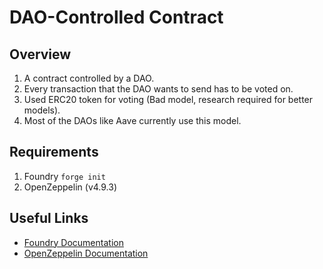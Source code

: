 # DAO-Controlled Contract

## Overview
1. A contract controlled by a DAO.
2. Every transaction that the DAO wants to send has to be voted on.
3. Used ERC20 token for voting (Bad model, research required for better models).
4. Most of the DAOs like Aave currently use this model.

## Requirements
1. Foundry `forge init`
2. OpenZeppelin (v4.9.3)

## Useful Links
- [Foundry Documentation](https://example.com/foundry-docs)
- [OpenZeppelin Documentation](https://docs.openzeppelin.com)